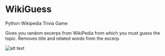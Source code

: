 # WikiGuess
Python Wikipedia Trivia Game

Gives you random excerps from WikiPedia from which you must guess the topic. Removes title and related words from the excerp.

![alt text](https://gyazo.com/0dd65caafd036b08d621315f984d015f)

